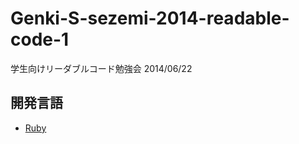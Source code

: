 Genki-S-sezemi-2014-readable-code-1
===================================

学生向けリーダブルコード勉強会 2014/06/22

## 開発言語

- [Ruby](https://www.ruby-lang.org/ja/)
